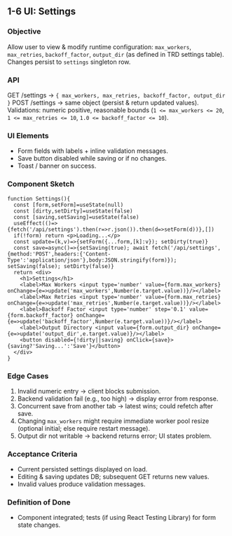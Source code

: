 ## 1-6 UI: Settings

### Objective
Allow user to view & modify runtime configuration: `max_workers`, `max_retries`, `backoff_factor`, `output_dir` (as defined in TRD settings table). Changes persist to `settings` singleton row.

### API
GET /settings -> `{ max_workers, max_retries, backoff_factor, output_dir }`
POST /settings -> same object (persist & return updated values). Validations: numeric positive, reasonable bounds (`1 <= max_workers <= 20`, `1 <= max_retries <= 10`, `1.0 <= backoff_factor <= 10`).

### UI Elements
- Form fields with labels + inline validation messages.
- Save button disabled while saving or if no changes.
- Toast / banner on success.

### Component Sketch
```tsx
function Settings(){
  const [form,setForm]=useState(null)
  const [dirty,setDirty]=useState(false)
  const [saving,setSaving]=useState(false)
  useEffect(()=>{fetch('/api/settings').then(r=>r.json()).then(d=>setForm(d))},[])
  if(!form) return <p>Loading...</p>
  const update=(k,v)=>{setForm({...form,[k]:v}); setDirty(true)}
  const save=async()=>{setSaving(true); await fetch('/api/settings',{method:'POST',headers:{'Content-Type':'application/json'},body:JSON.stringify(form)}); setSaving(false); setDirty(false)}
  return <div>
    <h1>Settings</h1>
    <label>Max Workers <input type='number' value={form.max_workers} onChange={e=>update('max_workers',Number(e.target.value))}/></label>
    <label>Max Retries <input type='number' value={form.max_retries} onChange={e=>update('max_retries',Number(e.target.value))}/></label>
    <label>Backoff Factor <input type='number' step='0.1' value={form.backoff_factor} onChange={e=>update('backoff_factor',Number(e.target.value))}/></label>
    <label>Output Directory <input value={form.output_dir} onChange={e=>update('output_dir',e.target.value)}/></label>
    <button disabled={!dirty||saving} onClick={save}>{saving?'Saving...':'Save'}</button>
  </div>
}
```

### Edge Cases
1. Invalid numeric entry -> client blocks submission.
2. Backend validation fail (e.g., too high) -> display error from response.
3. Concurrent save from another tab -> latest wins; could refetch after save.
4. Changing `max_workers` might require immediate worker pool resize (optional initial; else require restart message).
5. Output dir not writable -> backend returns error; UI states problem.

### Acceptance Criteria
- Current persisted settings displayed on load.
- Editing & saving updates DB; subsequent GET returns new values.
- Invalid values produce validation messages.

### Definition of Done
- Component integrated; tests (if using React Testing Library) for form state changes.